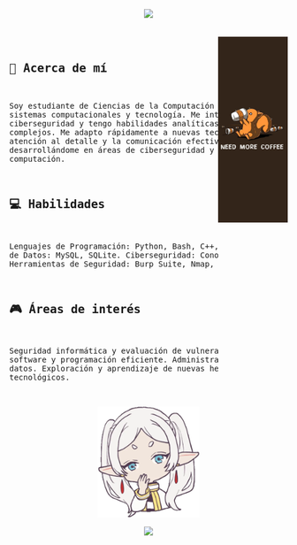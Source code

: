<div align="center">
<img src="https://readme-typing-svg.demolab.com?font=Fira+Code&pause=1000&width=435&separator=%3D&lines=.+++++++print(%22Hello%2C+world%22)%3D.+++++++console.log(%22Hello%2C+world%22);%3D.+++++++%3C%3Fphp+echo+%22Hello%2C+world%22;+%3F%3E%3D.+++++++puts+%22Hello%2C+world%22%3D.+++++++echo+%22Hello%2C+world%22" width="73%"/>
<br><br>
<div align="center">
<img src="https://github.com/eNanak/eNanak/blob/main/assets/pala.png" width="25%" align="right" height:400px; "/>
<div align="left">
<pre>
    
💼 Acerca de mí
---
Soy estudiante de Ciencias de la Computación con un enfoque en sistemas 
computacionales y tecnología. Me interesa profundamente la ciberseguridad 
y tengo habilidades analíticas para resolver problemas complejos. 
Me adapto rápidamente a nuevas tecnologías y destaco en la atención al 
detalle y la comunicación efectiva. Busco seguir desarrollándome en 
áreas de ciberseguridad y sistemas avanzados de computación.

💻 Habilidades
---
Lenguajes de Programación: Python, Bash, C++, Java.
Gestión de Bases de Datos: MySQL, SQLite.
Ciberseguridad: Conocimientos basicos..
Herramientas de Seguridad: Burp Suite, Nmap, etc.

🎮 Áreas de interés
---
Seguridad informática y evaluación de vulnerabilidades.
Desarrollo de software y programación eficiente.
Administración y gestión de bases de datos.
Exploración y aprendizaje de nuevas herramientas y conceptos tecnológicos.
</pre>
</div>
<br>
<div align="center">
<img src="https://raw.githubusercontent.com/eNanak/eNanak/refs/heads/main/assets/giphy1.webp" height="200" />
    
[![](https://img.shields.io/badge/linkedin-0a66c2)](https://www.linkedin.com/in/daniel-proa%C3%B1o-55356633b/)

</div>





